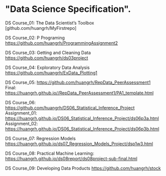 
# "Data Science Specification". 

DS Course_01: The Data Scientist’s Toolbox [github.com/huangrh/MyFirstrepo]

DS Course_02: P Programing <https://github.com/huangrh/ProgrammingAssignment2>

DS Course_03: Getting and Cleaning Data <https://github.com/huangrh/ds03project>    

DS Course_04: Exploratory Data Analysis <https://github.com/huangrh/ExData_Plotting1> 

DS Course_05: <https://github.com/huangrh/RepData_PeerAssessment1>
Final: <https://huangrh.github.io//RepData_PeerAssessment1/PA1_template.html>

DS Course_06: <https://github.com/huangrh/DS06_Statistical_Inference_Project>
Assignment_01: https://huangrh.github.io/DS06_Statistical_Inference_Project/ds06p3a.html
Assignment_02: https://huangrh.github.io/DS06_Statistical_Inference_Project/ds06p3b.html    

DS Course_07: Regression Models    
https://huangrh.github.io/ds07_Regression_Models_Project/dsp1w3.html

DS Course_08: Practical Machine Learning: 
https://huangrh.github.io/ds08report/ds08project-sub-final.html

DS Course_09: Developing Data Products
https://github.com/huangrh/stock


